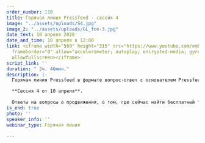 ```yaml
---
order_number: 110
title: Горячая линия Pressfeed - сессия 4
image: "../assets/uploads/S4.jpg"
image_2: "../assets/uploads/GL_fon-3.jpg"
date_text: 10 апреля 2020
date_and_time: 10 апреля в 12:00
link: <iframe width="560" height="315" src="https://www.youtube.com/embed/2p4_8kVBL_8"
  frameborder="0" allow="accelerometer; autoplay; encrypted-media; gyroscope; picture-in-picture"
  allowfullscreen></iframe>
script_link: ''
duration: " 2ч. 46мин."
description: |-
  Горячая линия Pressfeed в формате вопрос-ответ с основателем Pressfeed Константином Бочарским.

  **Сессия 4 от 10 апреля**.

  Ответы на вопросы о продвижении, о том, где сейчас найти бесплатный трафик, как убедить руководство использовать современные инструменты продвижения, что делать и как продвигаться в кризисные моменты и многие другие вопросы. Сейчас самое время начать использовать нестандартные бюджетные возможности для привлечения клиентов и публикации в СМИ - это один из немногих бесплатных инструментов продвижения бизнеса, который еще остался.
is_end: true
photo: ''
speaker_info: ''
webinar_type: Горячая линия

---
```

